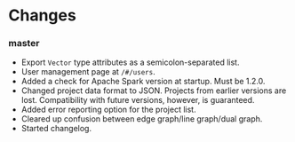 <!---
Please add changes at the top. When releasing a version add a new header for that release.
-->

# Changes

### master

 - Export `Vector` type attributes as a semicolon-separated list.
 - User management page at `/#/users`.
 - Added a check for Apache Spark version at startup. Must be 1.2.0.
 - Changed project data format to JSON. Projects from earlier versions are lost.
   Compatibility with future versions, however, is guaranteed.
 - Added error reporting option for the project list.
 - Cleared up confusion between edge graph/line graph/dual graph.
 - Started changelog.
